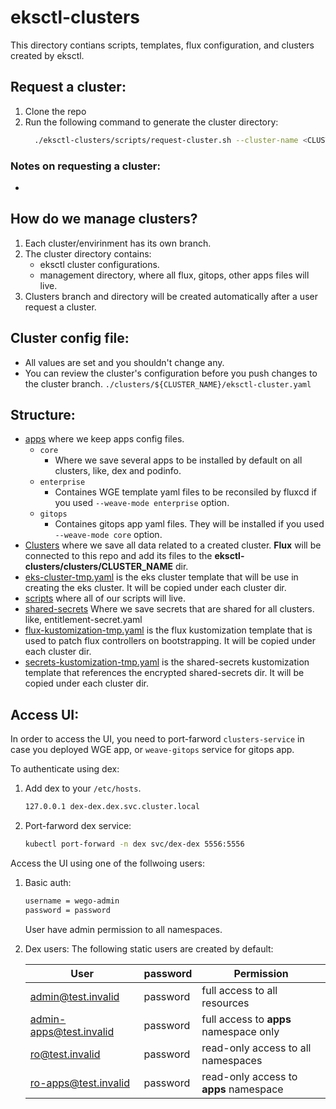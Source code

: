 # eksctl-clusters

This directory contians scripts, templates, flux configuration, and clusters created by eksctl.

## Request a cluster:
1. Clone the repo
1. Run the following command to generate the cluster directory:
    ```bash
      ./eksctl-clusters/scripts/request-cluster.sh --cluster-name <CLUSTER_NAME> 
    ```

### Notes on requesting a cluster:
- 

## How do we manage clusters?
1. Each cluster/envirinment has its own branch.
1. The cluster directory contains: 
    - eksctl cluster configurations.
    - management directory, where all flux, gitops, other apps files will live.
1. Clusters branch and directory will be created automatically after a user request a cluster.

## Cluster config file:
- All values are set and you shouldn't change any.
- You can review the cluster's configuration before you push changes to the cluster branch. `./clusters/${CLUSTER_NAME}/eksctl-cluster.yaml`

## Structure:
- [apps](./apps/) where we keep apps config files.
    - `core`
        - Where we save several apps to be installed by default on all clusters, like, dex and podinfo.
    - `enterprise`
        - Containes WGE template yaml files to be reconsiled by fluxcd if you used `--weave-mode enterprise` option.
    - `gitops`
        - Containes gitops app yaml files. They will be installed if you used `--weave-mode core` option.
- [Clusters](./clusters/) where we save all data related to a created cluster. **Flux** will be connected to this repo and add its files to the **eksctl-clusters/clusters/CLUSTER_NAME** dir.
- [eks-cluster-tmp.yaml](./eks-cluster-tmp.yaml) is the eks cluster template that will be use in creating the eks cluster. It will be copied under each cluster dir.
- [scripts](./scripts/) where all of our scripts will live.
- [shared-secrets](./shared-secrets/) Where we save secrets that are shared for all clusters. like, entitlement-secret.yaml
- [flux-kustomization-tmp.yaml](./flux-kustomization-tmp.yaml) is the flux kustomization template that is used to patch flux controllers on bootstrapping. It will be copied under each cluster dir.
- [secrets-kustomization-tmp.yaml](./secrets-kustomization-tmp.yaml) is the shared-secrets kustomization template that references the encrypted shared-secrets dir. It will be copied under each cluster dir.

## Access UI:
In order to access the UI, you need to port-farword `clusters-service` in case you deployed WGE app, or `weave-gitops` service for gitops app.

To authenticate using dex:
  1. Add dex to your `/etc/hosts`.
      ```bash
      127.0.0.1 dex-dex.dex.svc.cluster.local
      ```
  1. Port-farword dex service:
      ```bash
      kubectl port-forward -n dex svc/dex-dex 5556:5556
      ```

Access the UI using one of the follwoing users:
1. Basic auth:
    ```bash
    username = wego-admin
    password = password
    ```
    User have admin permission to all namespaces.

1. Dex users:
The following static users are created by default:

    | User                    | password | Permission                             |
    |--                       |--        |--                                      |
    | admin@test.invalid      | password | full access to all resources           |
    | admin-apps@test.invalid | password | full access to **apps** namespace only |
    | ro@test.invalid         | password | read-only access to all namespaces     |
    | ro-apps@test.invalid    | password | read-only access to **apps** namespace |

